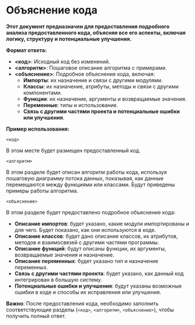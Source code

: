 # Объяснение кода

**Этот документ предназначен для предоставления подробного анализа предоставленного кода, объясняя все его аспекты, включая логику, структуру и потенциальные улучшения.**

**Формат ответа:**

* **<код>**: Исходный код без изменений.
* **<алгоритм>**: Пошаговое описание алгоритма с примерами.
* **<объяснение>**: Подробное объяснение кода, включая:
    * **Импорты**: их назначение и связи с другими модулями.
    * **Классы**: их назначение, атрибуты, методы и связи с другими компонентами.
    * **Функции**: их назначение, аргументы и возвращаемые значения.
    * **Переменные**: типы и использование.
    * **Связь с другими частями проекта и потенциальные ошибки или улучшения**.


**Пример использования:**

```
<код>
```

В этом месте будет размещен предоставленный код.

```
<алгоритм>
```

В этом разделе будет описан алгоритм работы кода, используя пошаговую диаграмму потока данных, показывая, как данные перемещаются между функциями или классами. Будут приведены примеры работы алгоритма.

```
<объяснение>
```

В этом разделе будет предоставлено подробное объяснение кода:

* **Описание импортов**:  будет указано, какие модули импортированы и для чего. Будет показано, как они используются в коде.
* **Описание классов**: будет дано описание классов, их атрибутов, методов и взаимосвязей с другими частями программы.
* **Описание функций**: будут описаны функции, их аргументы, возвращаемые значения и назначение.
* **Описание переменных**: будет указано тип и назначение переменных.
* **Связь с другими частями проекта**: будет указано, как данный код интегрирован в большую систему.
* **Потенциальные ошибки и улучшения**: будут указаны возможные ошибки в коде и способы их исправления или улучшения.

**Важно**:  После предоставления кода, необходимо заполнить соответствующие разделы (`<код>`, `<алгоритм>`, `<объяснение>`), чтобы получить полный ответ.